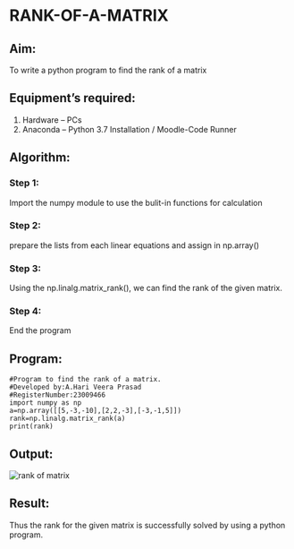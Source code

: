 # RANK-OF-A-MATRIX
## Aim:
To write a python program to find the rank of a matrix
## Equipment’s required:
1. 	Hardware – PCs
2. 	Anaconda – Python 3.7 Installation / Moodle-Code Runner
## Algorithm:
### Step 1: 
Import the numpy module to use the bulit-in functions for calculation
### Step 2:
prepare the lists from each linear equations and assign in np.array() 
### Step 3:
 Using the np.linalg.matrix_rank(), we can find the rank of the given matrix.
### Step 4:
End the program
## Program:
```
#Program to find the rank of a matrix.
#Developed by:A.Hari Veera Prasad
#RegisterNumber:23009466
import numpy as np
a=np.array([[5,-3,-10],[2,2,-3],[-3,-1,5]])
rank=np.linalg.matrix_rank(a)
print(rank)
```
## Output:
![rank of matrix](https://github.com/Hariveeraprasad-2006/RANK-OF-A-MATRIX/assets/145049988/2778be9f-4d3f-416b-a9a3-93013b630aa7)

## Result:
Thus the rank for the given matrix is successfully solved by  using a python program.


